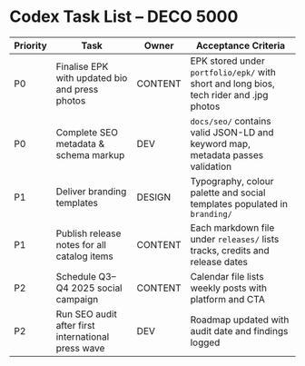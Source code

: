 # Codex Task List – DECO 5000

| Priority | Task | Owner | Acceptance Criteria |
|---------|------|-------|---------------------|
| P0 | Finalise EPK with updated bio and press photos | CONTENT | EPK stored under `portfolio/epk/` with short and long bios, tech rider and .jpg photos |
| P0 | Complete SEO metadata & schema markup | DEV | `docs/seo/` contains valid JSON-LD and keyword map, metadata passes validation |
| P1 | Deliver branding templates | DESIGN | Typography, colour palette and social templates populated in `branding/` |
| P1 | Publish release notes for all catalog items | CONTENT | Each markdown file under `releases/` lists tracks, credits and release dates |
| P2 | Schedule Q3–Q4 2025 social campaign | CONTENT | Calendar file lists weekly posts with platform and CTA |
| P2 | Run SEO audit after first international press wave | DEV | Roadmap updated with audit date and findings logged |
